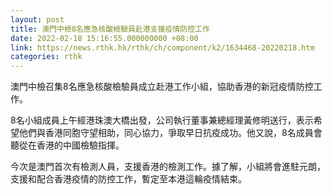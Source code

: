 ```yaml
---
layout: post
title: 澳門中檢8名應急核酸檢驗員赴港支援疫情防控工作
date: 2022-02-18 15:16:55.000000000 +08:00
link: https://news.rthk.hk/rthk/ch/component/k2/1634468-20220218.htm
categories: rthk
---
```


澳門中檢召集8名應急核酸檢驗員成立赴港工作小組，協助香港的新冠疫情防控工作。

8名小組成員上午經港珠澳大橋出發，公司執行董事兼總經理黃修明送行，表示希望他們與香港同胞守望相助，同心協力，爭取早日抗疫成功。他又說，8名成員會聽從在香港的中國檢驗指揮。

今次是澳門首次有檢測人員，支援香港的檢測工作。據了解，小組將會進駐元朗，支援和配合香港疫情的防控工作，暫定至本港這輪疫情結束。
